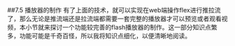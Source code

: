 ##7.5 播放器的制作
有了上面的技术，就可以实现在web端操作flex进行推拉流了，那么无论是推流端还是拉流端都需要一套完整的播放器才可以预览或者观看视频，本小节就来探讨一个功能较完善的flash播放器的制作。这一部分知识点繁多，功能可能是千奇百怪，所以我将知识点细化，以便清晰地阅读。